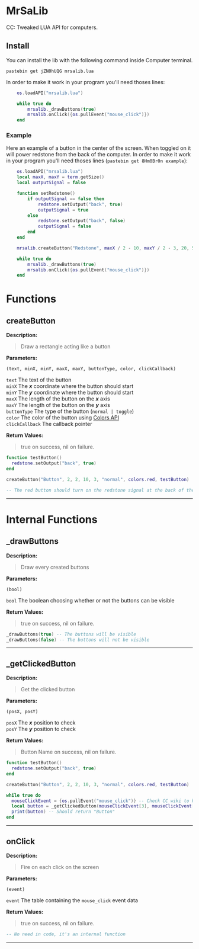 # MrSaLib
CC: Tweaked LUA API for computers.

## Install
You can install the lib with the following command inside Computer terminal.
```
pastebin get jZN0hUQG mrsalib.lua
```
In order to make it work in your program you'll need thoses lines:
```LUA
    os.loadAPI("mrsalib.lua")

    while true do
        mrsalib._drawButtons(true)
        mrsalib.onClick({os.pullEvent("mouse_click")})
    end
```
### Example
Here an example of a button in the center of the screen. When toggled on it will power redstone from the back of the computer.
In order to make it work in your program you'll need thoses lines (`pastebin get 8Hm0Br0n example`):
```LUA
    os.loadAPI("mrsalib.lua")
    local maxX, maxY = term.getSize()
    local outputSignal = false

    function setRedstone()
        if outputSignal == false then
            redstone.setOutput("back", true)
            outputSignal = true
        else
            redstone.setOutput("back", false)
            outputSignal = false
        end
    end

    mrsalib.createButton("Redstone", maxX / 2 - 10, maxY / 2 - 3, 20, 5, "toggle", colors.red, setRedstone)

    while true do
        mrsalib._drawButtons(true)
        mrsalib.onClick({os.pullEvent("mouse_click")})
    end
```

# Functions

## createButton
  **Description:**

  > Draw a rectangle acting like a button

  **Parameters:**

  ```
  (text, minX, minY, maxX, maxY, buttonType, color, clickCallback)
  ```

  `text` The text of the button  
  `minX` The ***x*** coordinate where the button should start  
  `minY` The ***y*** coordinate where the button should start  
  `maxX` The length of the button on the ***x*** axis  
  `maxY` The length of the button on the ***y*** axis  
  `buttonType` The type of the button (`normal | toggle`)  
  `color` The color of the button using [Colors API](https://www.computercraft.info/wiki/Colors_(API))  
  `clickCallback` The callback pointer  

  **Return Values:**

  > true on success, nil on failure.

  ```LUA
  function testButton()
    redstone.setOutput("back", true)
  end

  createButton("Button", 2, 2, 10, 3, "normal", colors.red, testButton)
  
  -- The red button should turn on the redstone signal at the back of the computer when clicked
  ```
<hr>

# Internal Functions

## _drawButtons
  **Description:**

  > Draw every created buttons

  **Parameters:**

  ```
  (bool)
  ```

  `bool` The boolean choosing whether or not the buttons can be visible  

  **Return Values:**

  > true on success, nil on failure.

  ```LUA
  _drawButtons(true) -- The buttons will be visible
  _drawButtons(false) -- The buttons will not be visible
  ```
<hr>

## _getClickedButton
  **Description:**

  > Get the clicked button

  **Parameters:**

  ```
  (posX, posY)
  ```

  `posX` The ***x*** position to check  
  `posY` The ***y*** position to check  

  **Return Values:**

  > Button Name on success, nil on failure.

  ```LUA
  function testButton()
    redstone.setOutput("back", true)
  end

  createButton("Button", 2, 2, 10, 3, "normal", colors.red, testButton)
  
  while true do
    mouseClickEvent = {os.pullEvent("mouse_click")} -- Check CC wiki to know how events work (https://computercraft.info/wiki/Category:Events)
    local button = _getClickedButton(mouseClickEvent[3], mouseClickEvent[4]) -- Returns the button name
    print(button) -- Should return "Button"
  end
  ```
<hr>

## onClick
  **Description:**

  > Fire on each click on the screen

  **Parameters:**

  ```
  (event)
  ```

  `event` The table containing the `mouse_click` event data  

  **Return Values:**

  > true on success, nil on failure.

  ```LUA
  -- No need in code, it's an internal function
  ```
<hr>